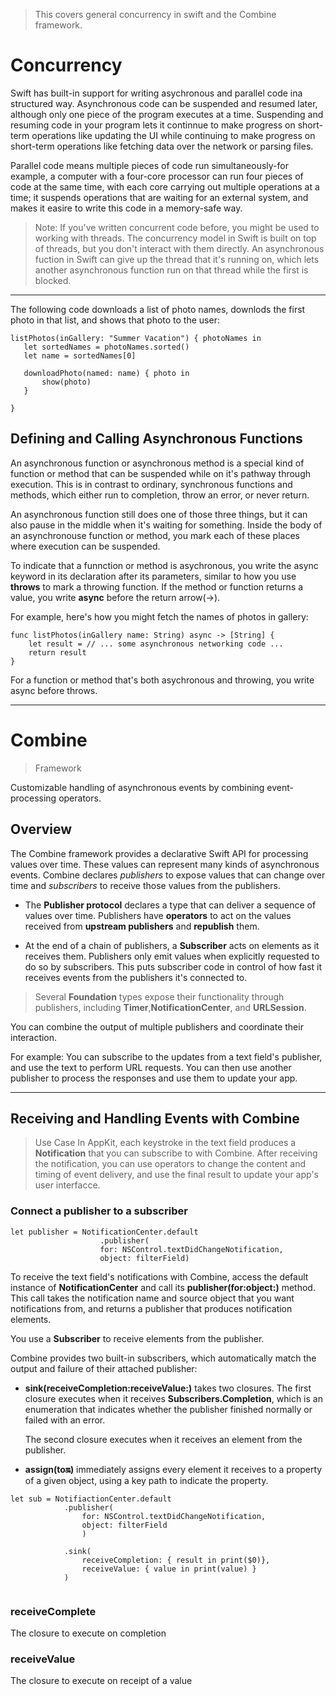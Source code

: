 > This covers general concurrency in swift and the Combine framework.

# Concurrency

Swift has built-in support for writing asychronous and parallel code ina structured way. Asynchronous code can be suspended and resumed later, although only one piece of the program executes at a time. 
 Suspending and resuming code in your program lets it continnue to make progress on short-term operations like updating the UI while continuing to make progress on short-term operations like fetching data over the network or parsing files.
 
 Parallel code means multiple pieces of code run simultaneously-for example, a computer with a four-core processor can run four pieces of code at the same time, with each core carrying out multiple operations at a time; it suspends operations that are waiting for an external system, and makes it easire to write this code in a memory-safe way.
 
 > Note:
 > If you've written concurrent code before, you might be used to working with threads. The concurrency model in Swift is built on top of threads, but you don't interact with them directly. An asynchronous fuction in Swift can give up the thread that it's running on, which lets another asynchronous function run on that thread while the first is blocked.
 
 - - -
 
 The following code downloads a list of photo names, downlods the first photo in that list, and shows that photo to the user:
 
 ```
 listPhotos(inGallery: "Summer Vacation") { photoNames in 
    let sortedNames = photoNames.sorted()
    let name = sortedNames[0]
    
    downloadPhoto(named: name) { photo in
        show(photo)
    }
 
}
 ```
 
## Defining and Calling Asynchronous Functions

An asynchronous function or asynchronous method is a special kind of function or method that can be suspended while on it's pathway through execution. This is in contrast to ordinary, synchronous functions and methods, which either run to completion, throw an error, or never return.

An asynchronous function still does one of those three things, but it can also pause in the middle when it's waiting for something. Inside the body of an asynchronouse function or method, you mark each of these places where execution can be suspended.

To indicate that a funnction or method is asychronous, you write the async keyword in its declaration after its parameters, similar to how you use **throws** to mark a throwing function.  If the method or function returns a value, you write **async** before the return arrow(->).

For example, here's how you might fetch the names of photos in gallery:

```
func listPhotos(inGallery name: String) async -> [String] {
    let result = // ... some asynchronous networking code ...
    return result
}
```

For a function or method that's both asychronous and throwing, you write async before throws.


- - - 

# Combine
> Framework

Customizable handling of asynchronous events by combining event-processing operators.

## Overview

The Combine framework provides a declarative Swift API for processing values over time. These values can represent many kinds of asynchronous events. Combine declares *publishers* to expose values that can change over time and *subscribers* to receive those values from the publishers.

* The **Publisher protocol** declares a type that can deliver a sequence of values over time. Publishers have **operators** to act on the values received from **upstream publishers** and **republish** them. 

* At the end of a chain of publishers, a **Subscriber** acts on elements as it receives them. Publishers only emit values when explicitly requested to do so by subscribers. This puts subscriber code in control of how fast it receives events from the publishers it's connected to.

> Several **Foundation** types expose their functionality through publishers, including **Timer**,**NotificationCenter**, and **URLSession**. 

You can combine the output of multiple publishers and coordinate their interaction. 

For example: You can subscribe to the updates from a text field's publisher, and use the text to perform URL requests. You can then use another publisher to process the responses and use them to update your app.

- - -

## Receiving and Handling Events with Combine

> Use Case
> In AppKit, each keystroke in the text field produces a **Notification** that you can subscribe to with Combine. After receiving the notification, you can use operators to change the content and timing of event delivery, and use the final result to update your app's user interfacce.

### Connect a publisher to a subscriber

```
let publisher = NotificationCenter.default
                    .publisher(
                    for: NSControl.textDidChangeNotification, 
                    object: filterField)
```

To receive the text field's notifications with Combine, access the default instance of **NotificationCenter** and call its **publisher(for:object:)** method. This call takes the notification name and source object that you want notifications from, and returns a publisher that produces notification elements.

You use a **Subscriber** to receive elements from the publisher. 

Combine provides two built-in subscribers, which automatically match the output and failure of their attached publisher:

* **sink(receiveCompletion:receiveValue:)** takes two closures. 
    The first closure executes when it receives **Subscribers.Completion**, which is an enumeration that indicates whether the publisher finished normally or failed with an error. 
    
    The second closure executes when it receives an element from the publisher.
    
* **assign(to:on:)** immediately assigns every element it receives to a property of a given object, using a key path to indicate the property.

```
let sub = NotifiactionCenter.default
            .publisher(
                for: NSControl.textDidChangeNotification, 
                object: filterField
                )
                
            .sink(
                receiveCompletion: { result in print($0)},
                receiveValue: { value in print(value) }
            )
            
```

### receiveComplete
The closure to execute on completion

### receiveValue
The closure to execute on receipt of a value



